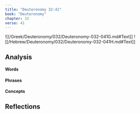 ```yaml
---
title: "Deuteronomy 32:41"
book: "Deuteronomy"
chapter: 32
verse: 41
---
```

![[/Greek/Deuteronomy/032/Deuteronomy-032-041G.md#Text]]
![[/Hebrew/Deuteronomy/032/Deuteronomy-032-041H.md#Text]]

## Analysis

#### Words

#### Phrases

#### Concepts

## Reflections
